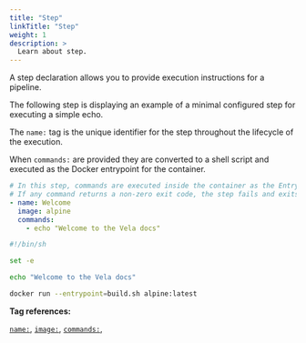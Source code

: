 ```yaml
---
title: "Step"
linkTitle: "Step"
weight: 1
description: >
  Learn about step.
---
```


A step declaration allows you to provide execution instructions for a pipeline.

The following step is displaying an example of a minimal configured step for executing a simple echo.

The `name:` tag is the unique identifier for the step throughout the lifecycle of the execution.

When `commands:` are provided they are converted to a shell script and executed as the Docker entrypoint for the container.

<!-- section break -->

```yaml
# In this step, commands are executed inside the container as the Entrypoint.
# If any command returns a non-zero exit code, the step fails and exits.
- name: Welcome
  image: alpine
  commands:
    - echo "Welcome to the Vela docs"
```

```sh
#!/bin/sh

set -e

echo "Welcome to the Vela docs"

docker run --entrypoint=build.sh alpine:latest
```

<!-- section break -->

**Tag references:**

[`name:`](/docs/reference/yaml/steps/#the-name-tag), [`image:`](/docs/reference/yaml/steps/#the-image-tag), [`commands:`](/docs/reference/yaml/steps/#the-commands-tag), 